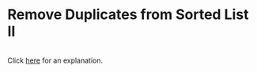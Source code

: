 # Remove Duplicates from Sorted List II 

~~~java

~~~

Click [here](Explanation.md) for an explanation.

